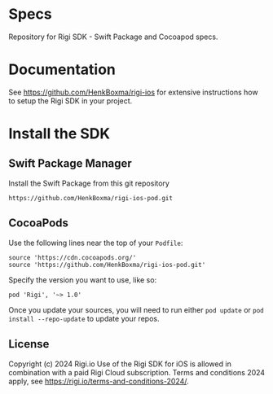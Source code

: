 # Specs
Repository for Rigi SDK - Swift Package and Cocoapod specs.

# Documentation

See https://github.com/HenkBoxma/rigi-ios for extensive instructions how to setup the Rigi SDK in your project.


# Install the SDK

## Swift Package Manager

Install the Swift Package from this git repository

```
https://github.com/HenkBoxma/rigi-ios-pod.git
```

## CocoaPods

Use the following lines near the top of your `Podfile`:

```
source 'https://cdn.cocoapods.org/'
source 'https://github.com/HenkBoxma/rigi-ios-pod.git'
```

Specify the version you want to use, like so:

```
pod 'Rigi', '~> 1.0'
```

Once you update your sources, you will need to run either `pod update` or `pod install --repo-update` to update your repos.

## License

Copyright (c) 2024 Rigi.io
Use of the Rigi SDK for iOS is allowed in combination with a paid Rigi Cloud subscription.
Terms and conditions 2024 apply, see https://rigi.io/terms-and-conditions-2024/.

<br />